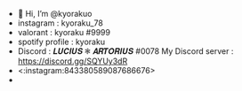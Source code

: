 - 👋 Hi, I’m @kyorakuo
- instagram : kyoraku_78
- valorant : kyoraku #9999
- spotify profile : kyoraku
- Discord : 𝑳𝑼𝑪𝑰𝑼𝑺 ❃ 𝑨𝑹𝑻𝑶𝑹𝑰𝑼𝑺 #0078
My Discord server : https://discord.gg/SQYUy3dR
- <:instagram:843380589087686676>
- 
<!---
kyorakuo/kyorakuo is a ✨ special ✨ repository because its `README.md` (this file) appears on your GitHub profile.
You can click the Preview link to take a look at your changes.
--->
